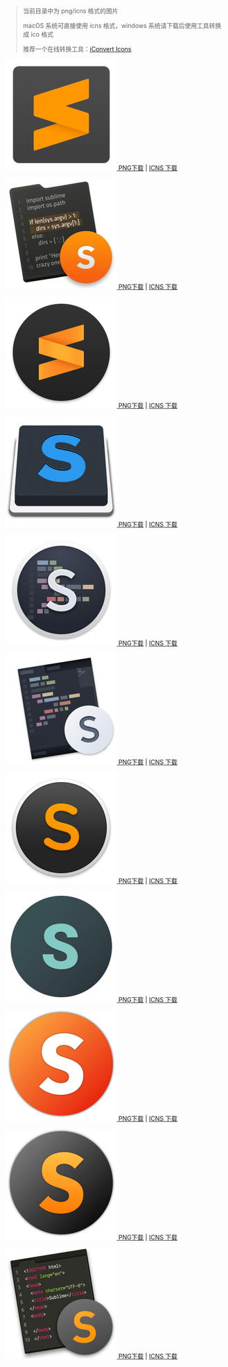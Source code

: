 
>
> 当前目录中为 png/icns 格式的图片
>
> macOS 系统可直接使用 icns 格式，windows 系统请下载后使用工具转换成 ico 格式
>
> 推荐一个在线转换工具：[iConvert Icons](https://iconsnverticons.com/online/)
>


<p>
    <a href="./icons/st3001.png">
        <img src="./icons/Sublime_Text.png" width="256" height="256" alt="Sublime icon"  />
    </a>
    <a href="https://github.com/whorusq/sublime-text-3/raw/master/icons/Sublime_Text.png">PNG下载</a> | <a href="https://github.com/whorusq/sublime-text-3/raw/master/icons/Sublime_Text.icns">ICNS 下载</a>
</p>
<p>
    <a href="./icons/st3001.png">
        <img src="./icons/st3001.png" width="256" height="256" alt="Sublime icon"  />
    </a>
    <a href="https://github.com/whorusq/sublime-text-3/raw/master/icons/st3001.png">PNG下载</a> | <a href="https://github.com/whorusq/sublime-text-3/raw/master/icons/st3001.icns">ICNS 下载</a>
</p>
<p>
    <a href="./icons/st3002.png">
        <img src="./icons/st3002.png" width="256" height="256" alt="Sublime icon"  />
    </a>
    <a href="https://github.com/whorusq/sublime-text-3/raw/master/icons/st3002.png">PNG下载</a> | <a href="https://github.com/whorusq/sublime-text-3/raw/master/icons/st3002.icns">ICNS 下载</a>
</p>
<p>
    <a href="./icons/st3003.png">
        <img src="./icons/st3003.png" width="256" height="256" alt="Sublime icon"  />
    </a>
    <a href="https://github.com/whorusq/sublime-text-3/raw/master/icons/st3003.png">PNG下载</a> | <a href="https://github.com/whorusq/sublime-text-3/raw/master/icons/st3003.icns">ICNS 下载</a>
</p>
<p>
    <a href="./icons/st3004.png">
        <img src="./icons/st3004.png" width="256" height="256" alt="Sublime icon"  />
    </a>
    <a href="https://github.com/whorusq/sublime-text-3/raw/master/icons/st3004.png">PNG下载</a> | <a href="https://github.com/whorusq/sublime-text-3/raw/master/icons/st3004.icns">ICNS 下载</a>
</p>
<p>
    <a href="./icons/st3005.png">
        <img src="./icons/st3005.png" width="256" height="256" alt="Sublime icon"  />
    </a>
    <a href="https://github.com/whorusq/sublime-text-3/raw/master/icons/st3005.png">PNG下载</a> | <a href="https://github.com/whorusq/sublime-text-3/raw/master/icons/st3005.icns">ICNS 下载</a>
</p>
<p>
    <a href="./icons/st3006.png">
        <img src="./icons/st3006.png" width="256" height="256" alt="Sublime icon"  />
    </a>
    <a href="https://github.com/whorusq/sublime-text-3/raw/master/icons/st3006.png">PNG下载</a> | <a href="https://github.com/whorusq/sublime-text-3/raw/master/icons/st3006.icns">ICNS 下载</a>
</p>
<p>
    <a href="./icons/st3007.png">
        <img src="./icons/st3007.png" width="256" height="256" alt="Sublime icon"  />
    </a>
    <a href="https://github.com/whorusq/sublime-text-3/raw/master/icons/st3007.png">PNG下载</a> | <a href="https://github.com/whorusq/sublime-text-3/raw/master/icons/st3007.icns">ICNS 下载</a>
</p>
<p>
    <a href="./icons/st3008.png">
        <img src="./icons/st3008.png" width="256" height="256" alt="Sublime icon"  />
    </a>
    <a href="https://github.com/whorusq/sublime-text-3/raw/master/icons/st3008.png">PNG下载</a> | <a href="https://github.com/whorusq/sublime-text-3/raw/master/icons/st3008.icns">ICNS 下载</a>
</p>
<p>
    <a href="./icons/st3009.png">
        <img src="./icons/st3009.png" width="256" height="256" alt="Sublime icon"  />
    </a>
    <a href="https://github.com/whorusq/sublime-text-3/raw/master/icons/st3009.png">PNG下载</a> | <a href="https://github.com/whorusq/sublime-text-3/raw/master/icons/st3009.icns">ICNS 下载</a>
</p>
<p>
    <a href="./icons/st3010.png">
        <img src="./icons/st3010.png" width="256" height="256" alt="Sublime icon"  />
    </a>
    <a href="https://github.com/whorusq/sublime-text-3/raw/master/icons/st3010.png">PNG下载</a> | <a href="https://github.com/whorusq/sublime-text-3/raw/master/icons/st3010.icns">ICNS 下载</a>
<p>
